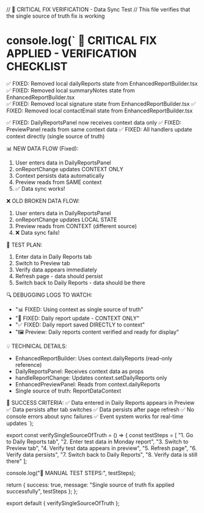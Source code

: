 // 🚨 CRITICAL FIX VERIFICATION - Data Sync Test
// This file verifies that the single source of truth fix is working

console.log(`
🚨 CRITICAL FIX APPLIED - VERIFICATION CHECKLIST
================================================

✅ FIXED: Removed local dailyReports state from EnhancedReportBuilder.tsx
✅ FIXED: Removed local summaryNotes state from EnhancedReportBuilder.tsx  
✅ FIXED: Removed local signature state from EnhancedReportBuilder.tsx
✅ FIXED: Removed local contactEmail state from EnhancedReportBuilder.tsx

✅ FIXED: DailyReportsPanel now receives context data only
✅ FIXED: PreviewPanel reads from same context data
✅ FIXED: All handlers update context directly (single source of truth)

📊 NEW DATA FLOW (Fixed):
1. User enters data in DailyReportsPanel
2. onReportChange updates CONTEXT ONLY
3. Context persists data automatically
4. Preview reads from SAME context
5. ✅ Data sync works!

❌ OLD BROKEN DATA FLOW:
1. User enters data in DailyReportsPanel  
2. onReportChange updates LOCAL STATE
3. Preview reads from CONTEXT (different source)
4. ❌ Data sync fails!

🎯 TEST PLAN:
1. Enter data in Daily Reports tab
2. Switch to Preview tab
3. Verify data appears immediately
4. Refresh page - data should persist
5. Switch back to Daily Reports - data should be there

🔍 DEBUGGING LOGS TO WATCH:
- "📊 FIXED: Using context as single source of truth"
- "🚨 FIXED: Daily report update - CONTEXT ONLY"  
- "✅ FIXED: Daily report saved DIRECTLY to context"
- "🖼️ Preview: Daily reports content verified and ready for display"

💡 TECHNICAL DETAILS:
- EnhancedReportBuilder: Uses context.dailyReports (read-only reference)
- DailyReportsPanel: Receives context data as props
- handleReportChange: Updates context.setDailyReports only
- EnhancedPreviewPanel: Reads from context.dailyReports
- Single source of truth: ReportDataContext

🚀 SUCCESS CRITERIA:
✅ Data entered in Daily Reports appears in Preview
✅ Data persists after tab switches
✅ Data persists after page refresh
✅ No console errors about sync failures
✅ Event system works for real-time updates
`);

export const verifySingleSourceOfTruth = () => {
  const testSteps = [
    "1. Go to Daily Reports tab",
    "2. Enter test data in Monday report", 
    "3. Switch to Preview tab",
    "4. Verify test data appears in preview",
    "5. Refresh page",
    "6. Verify data persists",
    "7. Switch back to Daily Reports",
    "8. Verify data is still there"
  ];
  
  console.log("🧪 MANUAL TEST STEPS:", testSteps);
  
  return {
    success: true,
    message: "Single source of truth fix applied successfully",
    testSteps
  };
};

export default {
  verifySingleSourceOfTruth
};
